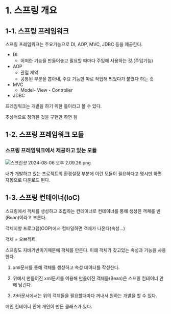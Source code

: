 # 1. 스프링 개요

## 1-1. 스프링 프레임워크

스프링 프레임워크는 주요기능으로 DI, AOP, MVC, JDBC 등을 제공한다.

- DI
    - 어떠한 기능을 만들어놓고 필요할 때마다 주입해 사용하는 것.(주입기능)
- AOP
    - 관점 제약
    - 공통된 부분을 뽑아내, 주요 기능만 따로 작업해 띄었다가 붙였다 하는 것
- MVC
    - Model- View - Controller
- JDBC

프레임워크는 개발을 하기 위한 틀이라고 볼 수 있다.

추상적으로 정의된 것을 구현만 하면 됨

## 1-2. 스프링 프레임워크 모듈

### 스프링 프레임워크에서 제공하고 있는 모듈

![스크린샷 2024-08-06 오후 2.09.26.png](1%20%E1%84%89%E1%85%B3%E1%84%91%E1%85%B3%E1%84%85%E1%85%B5%E1%86%BC%20%E1%84%80%E1%85%A2%E1%84%8B%E1%85%AD%207997b188aad0417aa0f8273eae0d986d/%25E1%2584%2589%25E1%2585%25B3%25E1%2584%258F%25E1%2585%25B3%25E1%2584%2585%25E1%2585%25B5%25E1%2586%25AB%25E1%2584%2589%25E1%2585%25A3%25E1%2586%25BA_2024-08-06_%25E1%2584%258B%25E1%2585%25A9%25E1%2584%2592%25E1%2585%25AE_2.09.26.png)

내가 개발하고 있는 프로젝트의 환경설정 부분에 이런 모듈이 필요하다고 명시만 하면 자동으로 다운로드 된다.

## 1-3. 스프링 컨테이너(IoC)

스프링에서 객체를 생성하고 조립하는 컨테이너로 컨테이너를 통해 생성된 객체를 빈(Bean)이라고 부른다.

객체지향 프로그램(OOP)에서 컴파일하면 객체가 나온다(속성…)

객체 = 오브젝트

스프링도 자바기반이기때문에 객체를 만든다. 이떄 객체가 갖고있는 속성과 기능을 사용한다.

1) xml문서를 통해 객체를 생성하고 속성 데이터를 작성한다.

2) 위에서 만들어진 xml문서를 이용해 만들어진 객체들(Bean)은 스프링 컨테이너 안에 담긴다. 

3) 자바문서에서는 위의 객체들을 필요할때마다 꺼내서 원하는 개발을 할 수 있다.

메인 컨테이너 안에 개인이 만든 클래스가 있다.